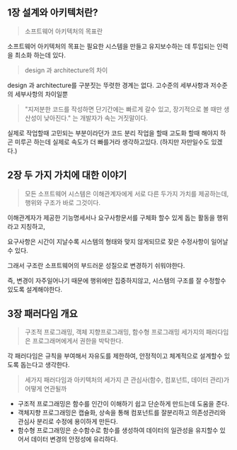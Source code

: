## 1장 설계와 아키텍처란?

> 소프트웨어 아키텍처의 목표란

소프트웨어 아키텍처의 목표는 필요한 시스템을 만들고 유지보수하는 데 투입되는 인력을 최소화 하는데 있다.

> design 과 architecture의 차이

design 과 architecture를 구분짓는 뚜렷한 경계는 없다. 고수준의 세부사항과 저수준의 세부사항의 차이일뿐

> "지저분한 코드를 작성하면 단기간에는 빠르게 갈수 있고, 장기적으로 볼 때만 생산성이 낮아진다." 는 개발자가 속는 거짓말이다.

실제로 작업할때 고민되는 부분이라던가 코드 분리 작업을 할때 고도화 할때 해야지 하곤 미루곤 하는데 실제로 속도가 더 빠를거라 생각하고있다. (하지만 자만일수도 있겠다.)

## 2장 두 가지 가치에 대한 이야기

> 모든 소프트웨어 시스템은 이해관계자에게 서로 다른 두가지 가치를 제공하는데, 행위와 구조가 바로 그것이다.

이해관계자가 제공한 기능명세서나 요구사항문서를 구체화 할수 있게 돕는 활동을 행위라고 지칭하고,

요구사항은 시간이 지날수록 시스템의 형태와 맞지 않게되므로 잦은 수정사항이 일어날수 있다.

그래서 구조란 소프트웨어의 부드러운 성질으로 변경하기 쉬워야한다.

즉, 변경이 자주일어나기 때문에 행위에만 집중하지않고, 시스템의 구조를 잘 수정할수 있도록 설계해야한다.

## 3장 패러다임 개요

> 구조적 프로그래밍, 객체 지향프로그래밍, 함수형 프로그래밍 세가지의 패러다임은 프로그래머에게서 권한을 박탁한다.

각 패러다임은 규칙을 부여해서 자유도를 제한하여, 안정적이고 체계적으로 설계할수 있도록 돕는다고 생각한다.

> 세가지 패러다임과 아키텍처의 세가지 큰 관심사(함수, 컴포넌트, 데이터 관리)가 어떻게 연관될까

- 구조적 프로그래밍은 함수를 인간이 이해하기 쉽고 단순하게 만드는데 도움을 준다.
- 객체지향 프로그래밍은 캡슐화, 상속을 통해 컴포넌트를 잘분리하고 의존성관리와 관심사 분리로 수정에 용이하게 만든다.
- 함수형 프로그래밍은 순수함수로 함수를 생성하여 데이터의 일관성을 유지할수 있어서 데이터 변경의 안정성에 유리하다.
